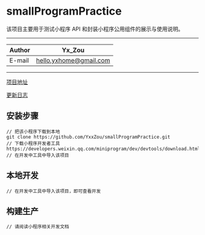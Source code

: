 smallProgramPractice
===========================
该项目主要用于测试小程序 API 和封装小程序公用组件的展示与使用说明。

****
	
|Author| Yx_Zou |
|---|---
|E-mail|hello.yxhome@gmail.com

****
[项目地址](https://github.com/YxxZou/smallProgramPractice)

[更新日志](https://github.com/YxxZou/smallProgramPractice/commits/master)

## 安装步骤 ##

	// 把该小程序下载到本地
	git clone https://github.com/YxxZou/smallProgramPractice.git    
	// 下载小程序开发者工具
	https://developers.weixin.qq.com/miniprogram/dev/devtools/download.html
	// 在开发中工具中导入该项目       

## 本地开发 ##

	// 在开发中工具中导入该项目，即可查看开发

## 构建生产 ##

	// 请阅读小程序相关开发文档

